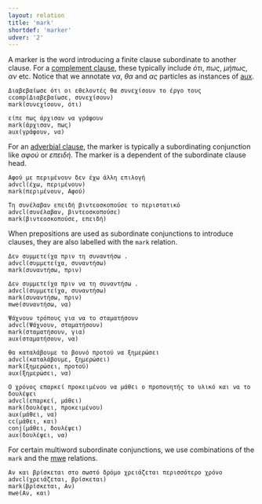 ```yaml
---
layout: relation
title: 'mark'
shortdef: 'marker'
udver: '2'
---
```


A marker is the word introducing a finite clause subordinate to
another clause. For a [complement clause](ccomp), these typically include *ότι*, *πως*, *μήπως*, *αν* etc.
Notice that we annotate *να*, *θα* and *ας* particles as instances of [aux](aux).

~~~ sdparse
Διαβεβαίωσε ότι οι εθελοντές θα συνεχίσουν το έργο τους
ccomp(Διαβεβαίωσε, συνεχίσουν)
mark(συνεχίσουν, ότι)
~~~

~~~ sdparse
είπε πως άρχισαν να γράφουν
mark(άρχισαν, πως)
aux(γράφουν, να)
~~~

For an [adverbial clause](advcl), the marker is typically a
subordinating conjunction like *αφού* or *επειδή*. The marker is a dependent of the
subordinate clause head.

~~~ sdparse
Αφού με περιμένουν δεν έχω άλλη επιλογή
advcl(έχω, περιμένουν)
mark(περιμένουν, Αφού)
~~~

~~~ sdparse
Τη συνέλαβαν επειδή βιντεοσκοπούσε το περιστατικό
advcl(συνέλαβαν, βιντεοσκοπούσε)
mark(βιντεοσκοπούσε, επειδή)
~~~

When prepositions are used as subordinate conjunctions to introduce clauses, they are also labelled with the `mark` relation.

~~~ sdparse
Δεν συμμετείχα πριν τη συναντήσω .
advcl(συμμετείχα, συναντήσω)
mark(συναντήσω, πριν)
~~~

~~~ sdparse
Δεν συμμετείχα πριν να τη συναντήσω .
advcl(συμμετείχα, συναντήσω)
mark(συναντήσω, πριν)
mwe(συναντήσω, να)
~~~

~~~ sdparse
Ψάχνουν τρόπους για να το σταματήσουν
advcl(Ψάχνουν, σταματήσουν)
mark(σταματήσουν, για)
aux(σταματήσουν, να)
~~~

~~~ sdparse
θα καταλάβουμε το βουνό προτού να ξημερώσει
advcl(καταλάβουμε, ξημερώσει)
mark(ξημερώσει, προτού)
aux(ξημερώσει, να)
~~~

~~~ sdparse
Ο χρόνος επαρκεί προκειμένου να μάθει ο προπονητής το υλικό και να το δουλέψει
advcl(επαρκεί, μάθει)
mark(δουλέψει, προκειμένου)
aux(μάθει, να)
cc(μάθει, και)
conj(μάθει, δουλέψει)
aux(δουλέψει, να)
~~~

For certain multiword subordinate conjunctions, we use combinations of the `mark` and the [mwe](fixed) relations.

~~~ sdparse
Αν και βρίσκεται στο σωστό δρόμο χρειάζεται περισσότερο χρόνο
advcl(χρειάζεται, βρίσκεται)
mark(βρίσκεται, Αν)
mwe(Αν, και)
~~~


<!-- Interlanguage links updated Pá kvě 14 11:09:08 CEST 2021 -->
